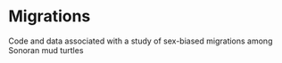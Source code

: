 Migrations
==========

Code and data associated with a study of sex-biased migrations among Sonoran mud turtles
